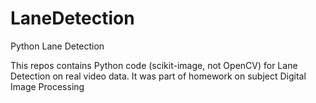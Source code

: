 # LaneDetection
Python Lane Detection

This repos contains Python code (scikit-image, not OpenCV) for Lane Detection on real video data. It was part of homework on subject Digital Image Processing
